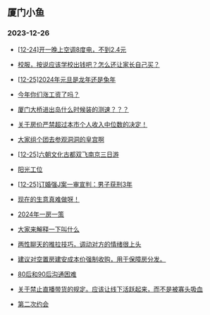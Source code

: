 ## 厦门小鱼 
### 2023-12-26

+ [[12-24]开一晚上空调8度电，不到2.4元](http://bbs.xmfish.com/read-htm-tid-18125628.html)

+ [校服，按说应该学校出钱吧？怎么还让家长自己买？](http://bbs.xmfish.com/read-htm-tid-18125684.html)

+ [[12-25]2024年元旦是龙年还是兔年](http://bbs.xmfish.com/read-htm-tid-18125665.html)

+ [今年你们涨工资了吗？](http://bbs.xmfish.com/read-htm-tid-18125809.html)

+ [厦门大桥进出岛什么时候装的测速？？？](http://bbs.xmfish.com/read-htm-tid-18125812.html)

+ [关于房价严禁超过本市个人收入中位数的决定！](http://bbs.xmfish.com/read-htm-tid-18125681.html)

+ [大家组个团去参观洞洞的皇宫啊](http://bbs.xmfish.com/read-htm-tid-18125760.html)

+ [[12-25]六朝文化古都双飞南京三日游](http://bbs.xmfish.com/read-htm-tid-18125757.html)

+ [阳光工位](http://bbs.xmfish.com/read-htm-tid-18125833.html)

+ [[12-25]订婚强J案一审宣判：男子获刑3年](http://bbs.xmfish.com/read-htm-tid-18125891.html)

+ [现在的生意真难做呀！](http://bbs.xmfish.com/read-htm-tid-18125739.html)

+ [2024年一房一策](http://bbs.xmfish.com/read-htm-tid-18125788.html)

+ [大家来解释一下叫什么](http://bbs.xmfish.com/read-htm-tid-18125951.html)

+ [两性聊天的推拉技巧，调动对方的情绪很上头](http://bbs.xmfish.com/read-htm-tid-18125920.html)

+ [建议对空置房建安成本价强制收购，用于保障房分发。](http://bbs.xmfish.com/read-htm-tid-18125862.html)

+ [80后和90后沟通困难](http://bbs.xmfish.com/read-htm-tid-18125748.html)

+ [关于禁止直播带货的规定。应该让线下活跃起来，而不是被寡头吸血](http://bbs.xmfish.com/read-htm-tid-18125860.html)

+ [第二次约会](http://bbs.xmfish.com/read-htm-tid-18125796.html)

